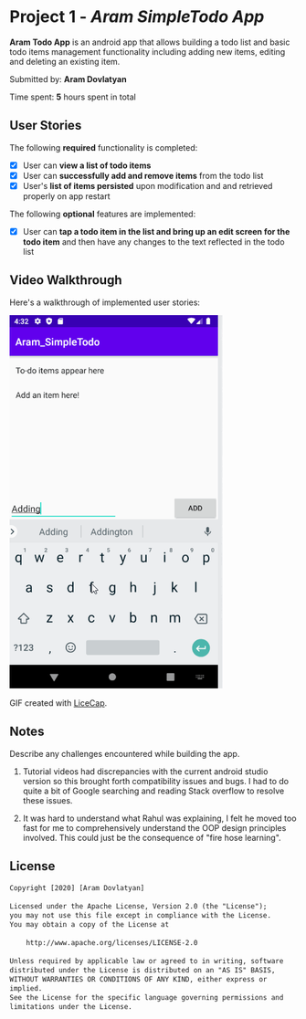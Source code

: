 # Project 1 - *Aram SimpleTodo App*

**Aram Todo App** is an android app that allows building a todo list and basic todo items management functionality including adding new items, editing and deleting an existing item.

Submitted by: **Aram Dovlatyan**

Time spent: **5** hours spent in total

## User Stories

The following **required** functionality is completed:

* [x] User can **view a list of todo items**
* [x] User can **successfully add and remove items** from the todo list
* [x] User's **list of items persisted** upon modification and and retrieved properly on app restart

The following **optional** features are implemented:

* [x] User can **tap a todo item in the list and bring up an edit screen for the todo item** and then have any changes to the text reflected in the todo list


## Video Walkthrough

Here's a walkthrough of implemented user stories:

<img src='walkthrough.gif' title='Video Walkthrough' width='' alt='Video Walkthrough' />

GIF created with [LiceCap](http://www.cockos.com/licecap/).

## Notes

Describe any challenges encountered while building the app.

1. Tutorial videos had discrepancies with the current android studio version so this brought forth compatibility issues and bugs. I had to do quite a bit of Google searching and reading Stack overflow to resolve these issues.

2. It was hard to understand what Rahul was explaining, I felt he moved too fast for me to comprehensively understand the OOP design principles involved. This could just be the consequence of "fire hose learning".

## License

    Copyright [2020] [Aram Dovlatyan]

    Licensed under the Apache License, Version 2.0 (the "License");
    you may not use this file except in compliance with the License.
    You may obtain a copy of the License at

        http://www.apache.org/licenses/LICENSE-2.0

    Unless required by applicable law or agreed to in writing, software
    distributed under the License is distributed on an "AS IS" BASIS,
    WITHOUT WARRANTIES OR CONDITIONS OF ANY KIND, either express or implied.
    See the License for the specific language governing permissions and
    limitations under the License.
